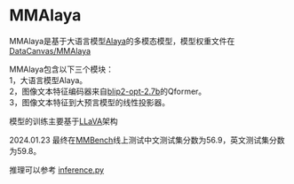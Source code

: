 # MMAlaya
MMAlaya是基于大语言模型[Alaya](https://github.com/DataCanvasIO/Alaya)的多模态模型，模型权重文件在[DataCanvas/MMAlaya](https://huggingface.co/DataCanvas/MMAlaya/tree/main)

MMAlaya包含以下三个模块：
<br>1，大语言模型Alaya。
<br>2，图像文本特征编码器来自[blip2-opt-2.7b](https://huggingface.co/Salesforce/blip2-opt-2.7b)的Qformer。
<br>3，图像文本特征到大预言模型的线性投影器。

模型的训练主要基于[LLaVA](https://github.com/haotian-liu/LLaVA)架构

2024.01.23 最终在[MMBench](https://mmbench.opencompass.org.cn)线上测试中文测试集分数为56.9，英文测试集分数为59.8。

推理可以参考 [inference.py](https://github.com/DataCanvasIO/MMAlaya/blob/main/inference.py)
